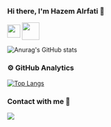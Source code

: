 ### Hi there, I'm Hazem Alrfati 👋
<a href="https://web.facebook.com/hazem.rafaty/" target="blank"><img align="center" src="https://cdn-icons-png.flaticon.com/512/174/174848.png" height="30" target="blank" /></a>
<a href="https://www.linkedin.com/in/hazem-alrfati/" target="blank"><img align="center" src="https://cdn-icons.flaticon.com/png/512/3536/premium/3536505.png?token=exp=1645146541~hmac=d6c195ebbdfe3b3dbb59a3c73081ea9c" height="40" target="blank" /></a>

![Anurag's GitHub stats](https://github-readme-stats.vercel.app/api?username=alrfati-hazem&show_icons=true&theme=algolia)

### ⚙️ GitHub Analytics

[![Top Langs](https://github-readme-stats.vercel.app/api/top-langs/?username=anuraghazra&layout=compact)](https://github.com/anuraghazra/github-readme-stats)

### Contact with me 🤝

![](https://github.com/Alrfati-Hazem/github-stats/blob/master/generated/languages.svg)
